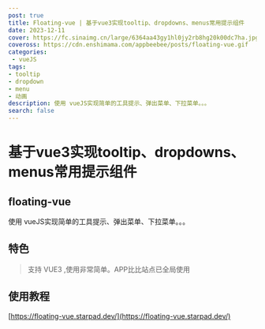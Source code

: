 ```yaml
---
post: true
title: Floating-vue | 基于vue3实现tooltip、dropdowns、menus常用提示组件
date: 2023-12-11
cover: https://fc.sinaimg.cn/large/6364aa43gy1hl0jy2rb8hg20k00dc7ha.jpg
coveross: https://cdn.enshimama.com/appbeebee/posts/floating-vue.gif
categories:
 - vueJS
tags:
- tooltip
- dropdown
- menu
- 动画
description: 使用 vueJS实现简单的工具提示、弹出菜单、下拉菜单。。。
search: false
---
```

# 基于vue3实现tooltip、dropdowns、menus常用提示组件
## floating-vue

使用 vueJS实现简单的工具提示、弹出菜单、下拉菜单。。。

## 特色
> 支持 VUE3 ,使用非常简单。APP比比站点已全局使用

<ArticleLink via="post" :work="{
    title: 'Floating-vue',
    view: 'https://floating-vue.starpad.dev/',
    github: '',
    beecode: '4568',
    viewtit: '下载',
    wxwords: '',
    }" />

## 使用教程
[https://floating-vue.starpad.dev/](https://floating-vue.starpad.dev/)








